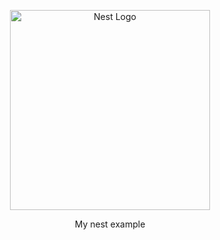 <p align="center">
 <img src="https://nestjs.com/img/logo_text.svg" width="320" alt="Nest Logo" />
</p>

  <p align="center">My nest example</p>
